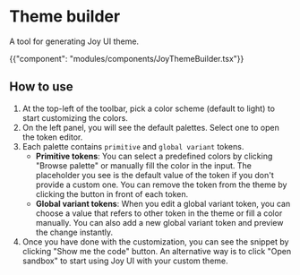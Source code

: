 # Theme builder

<p class="description">A tool for generating Joy UI theme.</p>

{{"component": "modules/components/JoyThemeBuilder.tsx"}}

## How to use

1. At the top-left of the toolbar, pick a color scheme (default to light) to start customizing the colors.
2. On the left panel, you will see the default palettes. Select one to open the token editor.
3. Each palette contains `primitive` and `global variant` tokens.
   - **Primitive tokens**: You can select a predefined colors by clicking "Browse palette" or manually fill the color in the input. The placeholder you see is the default value of the token if you don't provide a custom one. You can remove the token from the theme by clicking the button in front of each token.
   - **Global variant tokens**: When you edit a global variant token, you can choose a value that refers to other token in the theme or fill a color manually. You can also add a new global variant token and preview the change instantly.
4. Once you have done with the customization, you can see the snippet by clicking "Show me the code" button. An alternative way is to click "Open sandbox" to start using Joy UI with your custom theme.
